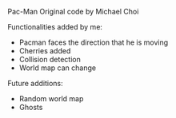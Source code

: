 Pac-Man
Original code by Michael Choi

Functionalities added by me:
- Pacman faces the direction that he is moving
- Cherries added
- Collision detection
- World map can change

Future additions:
- Random world map
- Ghosts